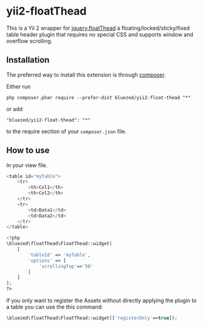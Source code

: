 yii2-floatThead
=====================
This is a Yii 2 wrapper for [jquery.floatThead](http://mkoryak.github.io/floatThead/) a floating/locked/sticky/fixed table header plugin that requires no special CSS and supports window and overflow scrolling.

Installation
------------

The preferred way to install this extension is through [composer](http://getcomposer.org/download/).

Either run

```
php composer.phar require --prefer-dist bluezed/yii2-float-thead "*"
```

or add

```
"bluezed/yii2-float-thead": "*"
```

to the require section of your `composer.json` file.


How to use
----------

In your view file.

```php
<table id="myTable">
    <tr>
        <th>Col1</th>
        <th>Col2</th>
    </tr>
    <tr>
        <td>Data1</td>
        <td>Data2</td>
    </tr>
</table>

<?php
\bluezed\floatThead\FloatThead::widget(
    [
        'tableId' => 'myTable', 
        'options' => [
            'scrollingTop'=>'50'
        ]
    ]
);
?>
```

If you only want to register the Assets without directly applying the plugin to a table you can use the this command:
```php
\bluezed\floatThead\FloatThead::widget(['registerOnly'=>true]);
```
